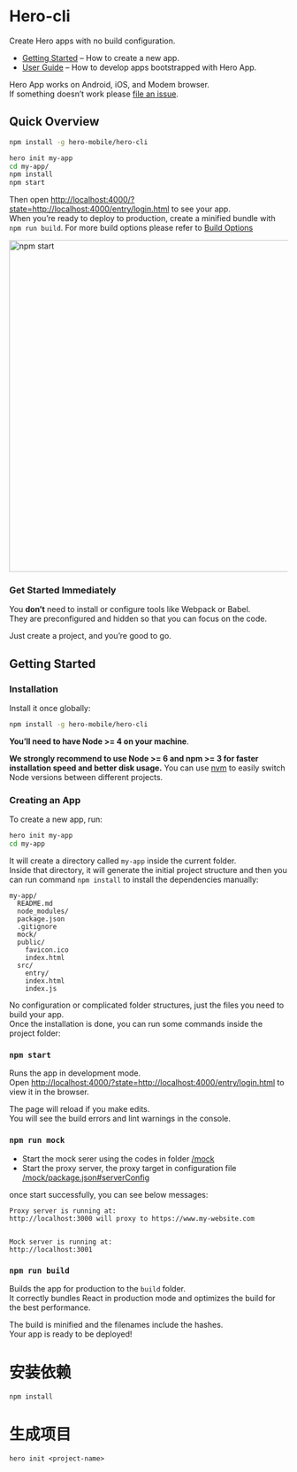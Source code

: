 # Hero-cli

Create Hero apps with no build configuration.

* [Getting Started](#getting-started) – How to create a new app.
* [User Guide](https://github.com/hero-mobile/docs/hero-cli) – How to develop apps bootstrapped with Hero App.

Hero App works on Android, iOS, and Modem browser.<br>
If something doesn’t work please [file an issue](https://github.com/hero-mobile/hero-cli/issues/new).

## Quick Overview

```sh
npm install -g hero-mobile/hero-cli

hero init my-app
cd my-app/
npm install
npm start
```

Then open [http://localhost:4000/?state=http://localhost:4000/entry/login.html](http://localhost:4000/?state=http://localhost:4000/entry/login.html) to see your app.<br>
When you’re ready to deploy to production, create a minified bundle with `npm run build`. For more build options please refer to [Build Options](https://hero-mobile.github.io/docs/build-options)

<img src='https://github.com/hero-mobile/hero-cli/blob/master/images/readme/hero-start.png?raw=true' width='600' alt='npm start'>

### Get Started Immediately

You **don’t** need to install or configure tools like Webpack or Babel.<br>
They are preconfigured and hidden so that you can focus on the code.

Just create a project, and you’re good to go.

## Getting Started


### Installation

Install it once globally:

```sh
npm install -g hero-mobile/hero-cli
```

**You’ll need to have Node >= 4 on your machine**.

**We strongly recommend to use Node >= 6 and npm >= 3 for faster installation speed and better disk usage.** You can use [nvm](https://github.com/creationix/nvm#usage) to easily switch Node versions between different projects.

### Creating an App

To create a new app, run:

```sh
hero init my-app
cd my-app
```

It will create a directory called `my-app` inside the current folder.<br>
Inside that directory, it will generate the initial project structure and then you can run command `npm install` to install the dependencies manually:

```
my-app/
  README.md
  node_modules/
  package.json
  .gitignore
  mock/
  public/
    favicon.ico
    index.html
  src/
    entry/
    index.html
    index.js
```

No configuration or complicated folder structures, just the files you need to build your app.<br>
Once the installation is done, you can run some commands inside the project folder:

### `npm start`

Runs the app in development mode.<br>
Open [http://localhost:4000/?state=http://localhost:4000/entry/login.html](http://localhost:4000/?state=http://localhost:4000/entry/login.html) to view it in the browser.

The page will reload if you make edits.<br>
You will see the build errors and lint warnings in the console.

### `npm run mock`

* Start the mock serer using the codes in folder [/mock](https://github.com/hero-mobile/hero-cli/tree/master/template/mock)
* Start the proxy server, the proxy target in configuration file [/mock/package.json#serverConfig](https://github.com/hero-mobile/hero-cli/blob/master/template/mock/package.json)

once start successfully, you can see below messages:
```
Proxy server is running at:
http://localhost:3000 will proxy to https://www.my-website.com


Mock server is running at:
http://localhost:3001
```

### `npm run build`

Builds the app for production to the `build` folder.<br>
It correctly bundles React in production mode and optimizes the build for the best performance.

The build is minified and the filenames include the hashes.<br>
Your app is ready to be deployed!

# 安装依赖
`npm install`

# 生成项目
`hero init <project-name>`
